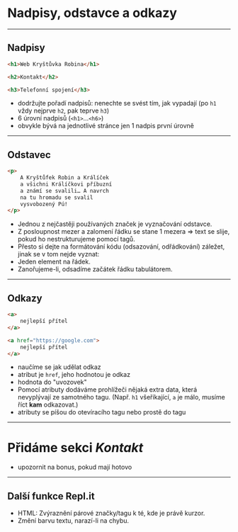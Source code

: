<!-- .slide: data-state="c-slide-inter" -->

# Nadpisy, odstavce a odkazy

----

## Nadpisy

```html
<h1>Web Kryštůvka Robina</h1>

<h2>Kontakt</h2>

<h3>Telefonní spojení</h3>
```

>>>
* dodržujte pořadí nadpisů: nenechte se svést tím, jak vypadají (po `h1` vždy nejprve `h2`, pak teprve `h3`)
* 6 úrovní nadpisů (`<h1>`…`<h6>`)
* obvykle bývá na jednotlivé stránce jen 1 nadpis první úrovně

----

## Odstavec

```html
<p>
	A Kryštůfek Robin a Králíček
	a všichni Králíčkovi příbuzní
	a známí se svalili… A navrch
	na tu hromadu se svalil
	vysvobozený Pú!
</p>
```
<!-- .element: class="c-text-md stretch" contenteditable="true" -->

>>>
* Jednou z nejčastěji používaných značek je vyznačování odstavce.
* Z posloupnost mezer a zalomení řádku se stane 1 mezera => text se slije, pokud ho nestrukturujeme pomocí tagů.
* Přesto si dejte na formátování kódu (odsazování, odřádkování) záležet, jinak se v tom nejde vyznat:
 * Jeden element na řádek.
 * Zanořujeme-li, odsadíme začátek řádku tabulátorem.

----

## Odkazy

```html
<a>
    nejlepší přítel
</a>
```
<!-- .element: class="c-text-md fragment current-visible fade-out" contenteditable="true" -->

```html
<a href="https://google.com">
    nejlepší přítel
</a>
```
<!-- .element: class="c-text-nd fragment current-visible" contenteditable="true" -->

>>>
* naučíme se jak udělat odkaz
* atribut je `href`, jeho hodnotou je odkaz
* hodnota do "uvozovek"
* Pomocí atributy dodáváme prohlížeči nějaká extra data, která nevyplývají ze samotného tagu. (Např. `h1` všeříkající, `a` je málo, musíme říct **kam** odkazovat.)
* atributy se píšou do otevíracího tagu nebo prostě do tagu

----

<!-- .slide: data-state="c-slide-task" -->

# Přidáme sekci _Kontakt_

>>>
* upozornit na bonus, pokud mají hotovo

----

## Další funkce Repl.it

* HTML: Zvýraznění párové značky/tagu k té, kde je právě kurzor.
* Změní barvu textu, narazí-li na chybu.

